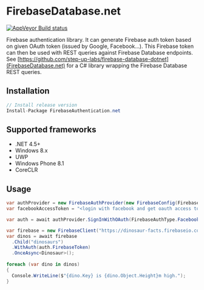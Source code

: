 # FirebaseDatabase.net
[![AppVeyor Build status](https://ci.appveyor.com/api/projects/status/rwmdgqcb7is2clqp?svg=true)](https://ci.appveyor.com/project/bezysoftware/firebase-authentication-dotnet)

Firebase authentication library. It can generate Firebase auth token based on given OAuth token (issued by Google, Facebook...). This Firebase token can then be used with REST queries against Firebase Database endpoints. See [https://github.com/step-up-labs/firebase-database-dotnet](FirebaseDatabase.net) for a C# library wrapping the Firebase Database REST queries.

## Installation
```csharp
// Install release version
Install-Package FirebaseAuthentication.net
```

## Supported frameworks
* .NET 4.5+
* Windows 8.x
* UWP
* Windows Phone 8.1
* CoreCLR

## Usage

```csharp
var authProvider = new FirebaseAuthProvider(new FirebaseConfig(FirebaseApiKey));
var facebookAccessToken = "<login with facebook and get oauth access token>";

var auth = await authProvider.SignInWithOAuth(FirebaseAuthType.Facebook, facebookAccessToken);

var firebase = new FirebaseClient("https://dinosaur-facts.firebaseio.com/");
var dinos = await firebase
  .Child("dinosaurs")
  .WithAuth(auth.FirebaseToken)
  .OnceAsync<Dinosaur>();
  
foreach (var dino in dinos)
{
  Console.WriteLine($"{dino.Key} is {dino.Object.Height}m high.");
}
```

